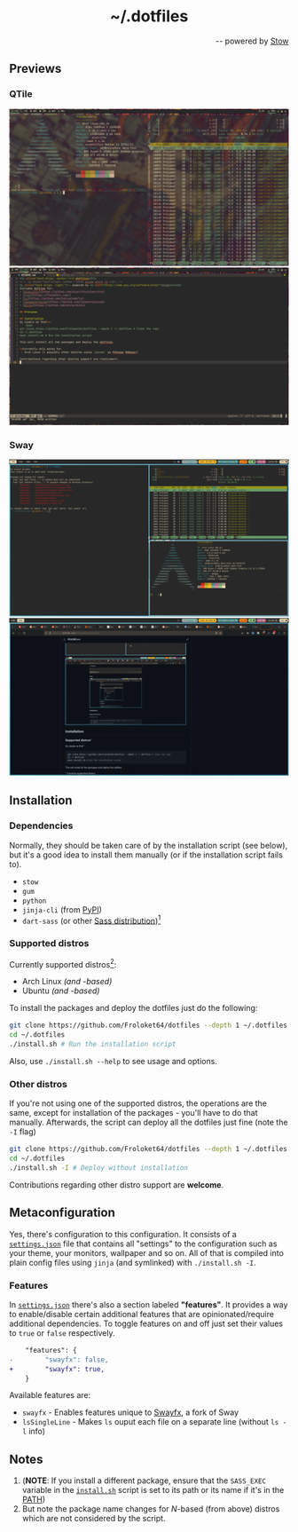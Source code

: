 <h1 align="center">~/.dotfiles</h1>
<p align="right">-- powered by <a href="https://www.gnu.org/software/stow/">Stow</a></p>

## Previews
### QTile
![Some terminals](/preview/qtile/terminals.png)
![Coding](/preview/qtile/coding.png)

### Sway
![Some more terminals](/preview/sway/terminals.png)
![Web browser](/preview/sway/browser.png)

## Installation
### Dependencies
Normally, they should be taken care of by the installation script (see below), but it's a good idea to install them manually (or if the installation script fails to).
 - `stow`
 - `gum`
 - `python`
 - `jinja-cli` (from [PyPI](https://pypi.org/project/jinja-cli/))
 - `dart-sass` (or other [Sass distribution](https://sass-lang.com/install))[<sup>1</sup>](#notes)

### Supported distros
Currently supported distros[<sup>2</sup>](#notes):
 - Arch Linux _(and -based)_
 - Ubuntu _(and -based)_

To install the packages and deploy the dotfiles just do the following:

``` bash
git clone https://github.com/Froloket64/dotfiles --depth 1 ~/.dotfiles # Clone the repo
cd ~/.dotfiles
./install.sh # Run the installation script
```

Also, use `./install.sh --help` to see usage and options.

### Other distros
If you're not using one of the supported distros, the operations are the same, except for installation of the packages - you'll have to do that manually. Afterwards, the script can deploy all the dotfiles just fine (note the `-I` flag)

``` bash
git clone https://github.com/Froloket64/dotfiles --depth 1 ~/.dotfiles # Clone the repo
cd ~/.dotfiles
./install.sh -I # Deploy without installation
```

Contributions regarding other distro support are **welcome**.

## Metaconfiguration
Yes, there's configuration to this configuration. It consists of a [`settings.json`](/settings.json) file that contains all "settings" to the configuration such as your theme, your monitors, wallpaper and so on. All of that is compiled into plain config files using `jinja` (and symlinked) with `./install.sh -I`.

### Features
In [`settings.json`](/settings.json) there's also a section labeled **"features"**. It provides a way to enable/disable certain additional features that are opinionated/require additional dependencies. To toggle features on and off just set their values to `true` or `false` respectively.

``` diff
    "features": {
-        "swayfx": false,
+        "swayfx": true,
    }
```

Available features are:
 - `swayfx` - Enables features unique to [Swayfx](https://github.com/WillPower3309/swayfx), a fork of Sway
 - `lsSingleLine` - Makes `ls` ouput each file on a separate line (without `ls -l` info)

## Notes
 1. (**NOTE**: If you install a different package, ensure that the `SASS_EXEC` variable in the [`install.sh`](/install.sh) script is set to its path or its name if it's in the [PATH](https://www.howtogeek.com/658904/how-to-add-a-directory-to-your-path-in-linux/))
 2. But note the package name changes for *N*-based (from above) distros which are not considered by the script.
